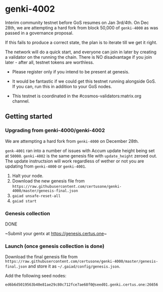 # genki-4002

Interim community testnet before GoS resumes on Jan 3rd/4th. On Dec 28th, we are attempting a hard fork from block 50,000 of `genki-4000` as was passed in a governance proposal.

If this fails to produce a correct state, the plan is to iterate till we get it right.  

The network will do a quick start, and everyone can join in later by creating a validator on the running the chain. There is NO disadvantage if you join later - after all, testnet tokens are worthless.

- Please register only if you intend to be present at genesis.

- It would be fantastic if we could get this testnet running alongside GoS.
  If you can, run this in addition to your GoS nodes.

- This testnet is coordinated in the #cosmos-validators:matrix.org channel.

## Getting started

### Upgrading from genki-4000/genki-4002

We are attempting a hard fork from `genki-4000` on December 28th. 

`genk-4001` ran into a number of issues with Accum update height being set at `50000`. `genki-4002` is the same genesis file with `update_height` zeroed out. The update instructsion will work regardless of wether or not you are updating from `genki-4000` or `genki-4001`.

1. Halt your node.
2. Download the new genesis file from `https://raw.githubusercontent.com/certusone/genki-4000/master/genesis-final.json`
3. `gaiad unsafe-reset-all`
4. `gaiad start`



### Genesis collection

DONE

~Submit your gentx at https://genesis.certus.one~

### Launch (once genesis collection is done)

Download the final genesis file from `https://raw.githubusercontent.com/certusone/genki-4000/master/genesis-final.json` and store it as `~/.gaiad/config/genesis.json`.

Add the following seed nodes:

    ed6b6d5019563b40e81ae29c80c712fce7ae68f0@seed01.genki.certus.one:26656

